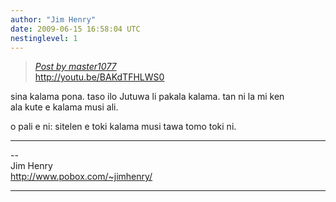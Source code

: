 ```yaml
---
author: "Jim Henry"
date: 2009-06-15 16:58:04 UTC
nestinglevel: 1
---
```

> [_Post by master1077_](/APsvwlsY/i-sang-beyonce-s-halo-on-youtube-did-i-do-a-good-translation-job#post1)  
> http://youtu.be/BAKdTFHLWS0  
> 

sina kalama pona. taso ilo Jutuwa li pakala kalama. tan ni la mi ken  
ala kute e kalama musi ali.  
  
o pali e ni: sitelen e toki kalama musi tawa tomo toki ni.  

***

\--  
Jim Henry  
http://www.pobox.com/~jimhenry/  


***